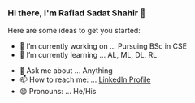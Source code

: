 ### Hi there, I'm Rafiad Sadat Shahir 👋

Here are some ideas to get you started:

- 🔭 I’m currently working on ... Pursuing BSc in CSE
- 🌱 I’m currently learning ... AL, ML, DL, RL
<!-- - 👯 I’m looking to collaborate on ...
- 🤔 I’m looking for help with ... -->
- 💬 Ask me about ... Anything
- 📫 How to reach me: ... [LinkedIn Profile](https://www.linkedin.com/in/rafiad-sadat-shahir-5359651ba)
- 😄 Pronouns: ... He/His
<!-- - ⚡ Fun fact: ...
 -->
